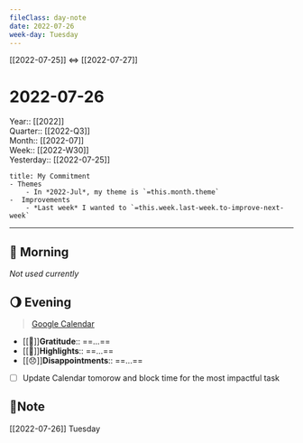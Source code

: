 ```yaml
---
fileClass: day-note  
date: 2022-07-26
week-day: Tuesday
---
```


[[2022-07-25]]  <=> [[2022-07-27]]  

# 2022-07-26

Year:: [[2022]]  
Quarter:: [[2022-Q3]]  
Month:: [[2022-07]]  
Week:: [[2022-W30]]  
Yesterday:: [[2022-07-25]]  

```ad-info
title: My Commitment
- Themes
	- In *2022-Jul*, my theme is `=this.month.theme`  
-  Improvements  
	- *Last week* I wanted to `=this.week.last-week.to-improve-next-week`  
```

---
## 🌅 Morning
*Not used currently* 

## 🌖 Evening
> [Google Calendar](https://calendar.google.com/calendar/u/0/r)
- [[💖]]**Gratitude**::  ==...==  
- [[🔆]]**Highlights**::  ==...==  
- [[😞]]**Disappointments**::  ==...==  
- [ ] Update Calendar tomorow and block time for the most impactful task

## 📝Note
[[2022-07-26]]  Tuesday
  